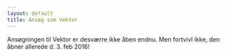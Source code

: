 ```yaml
---
layout: default
title: Ansøg som Vektor
---
```


Ansøgningen til Vektor er desværre ikke åben endnu. Men fortvivl ikke, den åbner allerede d. 3. feb 2016!